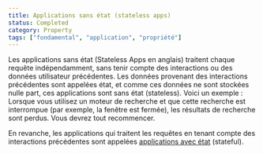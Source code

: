 ```yaml
---
title: Applications sans état (stateless apps)
status: Completed
category: Property
tags: ["fondamental", "application", "propriété"]
---
```


Les applications sans état (Stateless Apps en anglais) traitent chaque requête indépendamment, sans tenir compte des interactions ou des données utilisateur précédentes.
Les données provenant des interactions précédentes sont appelées état, et comme ces données ne sont stockées nulle part, ces applications sont sans état (stateless).
Voici un exemple :
Lorsque vous utilisez un moteur de recherche et que cette recherche est interrompue (par exemple, la fenêtre est fermée), les résultats de recherche sont perdus.
Vous devrez tout recommencer.

En revanche, les applications qui traitent les requêtes en tenant compte des interactions précédentes sont appelées [applications avec état](/fr/stateful-apps/) (stateful).
